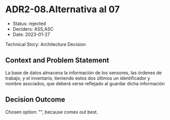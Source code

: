 # ADR2-08.Alternativa al 07

* Status: rejected
* Deciders: ASS,ASC
* Date: 2023-01-27

Technical Story: Architecture Decision

## Context and Problem Statement

La base de datos almacena la información de los sensores, las órdenes de trabajo, y el inventario, tieniendo estos dos últimos un identificador y nombre asociados, que deberá verse reflejado al guardar dicha información

## Decision Outcome

Chosen option: "", because comes out best.

